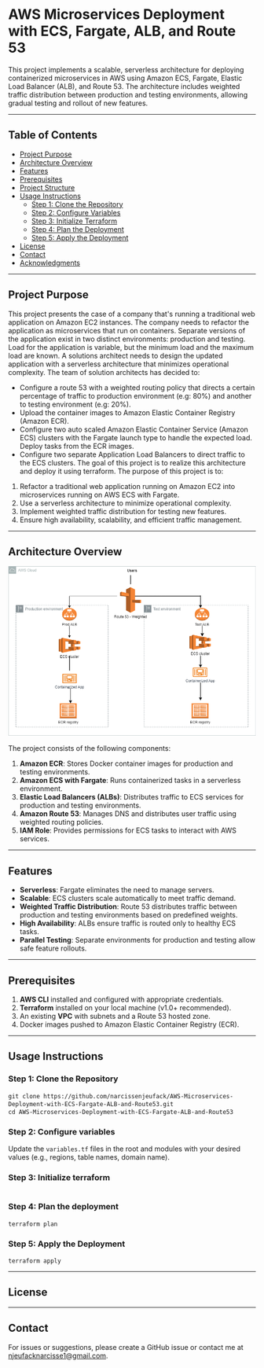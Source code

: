 # AWS Microservices Deployment with ECS, Fargate, ALB, and Route 53

This project implements a scalable, serverless architecture for deploying containerized microservices in AWS using Amazon ECS, Fargate, Elastic Load Balancer (ALB), and Route 53. The architecture includes weighted traffic distribution between production and testing environments, allowing gradual testing and rollout of new features.

---

## **Table of Contents**
- [Project Purpose](#project-purpose)
- [Architecture Overview](#architecture-overview)
- [Features](#features)
- [Prerequisites](#prerequisites)
- [Project Structure](#project-structure)
- [Usage Instructions](#usage-instructions)
  - [Step 1: Clone the Repository](#step-1-clone-the-repository)
  - [Step 2: Configure Variables](#step-2-configure-variables)
  - [Step 3: Initialize Terraform](#step-3-initialize-terraform)
  - [Step 4: Plan the Deployment](#step-4-plan-the-deployment)
  - [Step 5: Apply the Deployment](#step-5-apply-the-deployment)
- [License](#license)
- [Contact](#contact)
- [Acknowledgments](#acknowledgments)

---
## **Project Purpose**
This project presents the case of a company that's running a traditional web application on Amazon EC2 instances. The company needs to refactor the application as microservices that run on containers. Separate versions of the application exist in two distinct environments: production and testing. Load for the application is variable, but the minimum load and the maximum load are known. A solutions architect needs to design the updated application with a serverless architecture that minimizes operational complexity.
The team of solution architects has decided to:
- Configure a route 53 with a weighted routing policy that directs a certain percentage of traffic to         production environment (e.g: 80%) and another to testing environment (e.g: 20%).
- Upload the container images to Amazon Elastic Container Registry (Amazon ECR).
- Configure two auto scaled Amazon Elastic Container Service (Amazon ECS) clusters with the Fargate launch type to handle the expected load. Deploy tasks from the ECR images.
- Configure two separate Application Load Balancers to direct traffic to the ECS clusters.
The goal of this project is to realize this architecture and deploy it using terraform.
The purpose of this project is to: 
1. Refactor a traditional web application running on Amazon EC2 into microservices running on AWS ECS with Fargate. 
2. Use a serverless architecture to minimize operational complexity. 
3. Implement weighted traffic distribution for testing new features. 
4. Ensure high availability, scalability, and efficient traffic management.

---

## **Architecture Overview**
![Architecture drawing](AWS-Microservices-Deployment-with-ECS-Fargate-ALB-and-Route53.png)

The project consists of the following components:
1. **Amazon ECR**: Stores Docker container images for production and testing environments.
2. **Amazon ECS with Fargate**: Runs containerized tasks in a serverless environment.
3. **Elastic Load Balancers (ALBs)**: Distributes traffic to ECS services for production and testing environments.
4. **Amazon Route 53**: Manages DNS and distributes user traffic using weighted routing policies.
5. **IAM Role**: Provides permissions for ECS tasks to interact with AWS services.
---
## **Features**
- **Serverless**: Fargate eliminates the need to manage servers.
- **Scalable**: ECS clusters scale automatically to meet traffic demand.
- **Weighted Traffic Distribution**: Route 53 distributes traffic between production and testing environments based on predefined weights.
- **High Availability**: ALBs ensure traffic is routed only to healthy ECS tasks.
- **Parallel Testing**: Separate environments for production and testing allow safe feature rollouts.

---
## **Prerequisites**
1. **AWS CLI** installed and configured with appropriate credentials.
2. **Terraform** installed on your local machine (v1.0+ recommended).
3. An existing **VPC** with subnets and a Route 53 hosted zone.
4. Docker images pushed to Amazon Elastic Container Registry (ECR).
---
## **Usage Instructions**

### **Step 1: Clone the Repository**
```
git clone https://github.com/narcissenjeufack/AWS-Microservices-Deployment-with-ECS-Fargate-ALB-and-Route53.git
cd AWS-Microservices-Deployment-with-ECS-Fargate-ALB-and-Route53
```
### **Step 2: Configure variables**
Update the `variables.tf` files in the root and modules with your desired values (e.g., regions, table names, domain name).
### **Step 3: Initialize terraform**
```terraform init
```
### **Step 4: Plan the deployment**
```
terraform plan
```

### **Step 5: Apply the Deployment**
```
terraform apply
```
---
## **License**

---
## **Contact**
For issues or suggestions, please create a GitHub issue or contact me at njeufacknarcisse1@gmail.com.